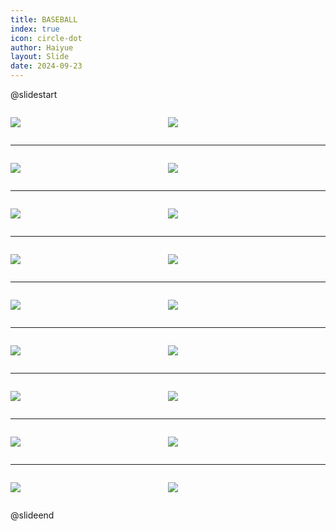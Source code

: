 ```yaml
---
title: BASEBALL
index: true
icon: circle-dot
author: Haiyue
layout: Slide
date: 2024-09-23
---
```

 
@slidestart

<div style="display:flex">
<div style="flex:1">

![](/reading/english/Level-Z/BASEBALL/001.webp)
</div>
<div style="flex:1">

![](/reading/english/Level-Z/BASEBALL/002.webp)
</div>
</div>

---

<div style="display:flex">
<div style="flex:1">

![](/reading/english/Level-Z/BASEBALL/003.webp)
</div>
<div style="flex:1">

![](/reading/english/Level-Z/BASEBALL/004.webp)
</div>
</div>

---

<div style="display:flex">
<div style="flex:1">

![](/reading/english/Level-Z/BASEBALL/005.webp)
</div>
<div style="flex:1">

![](/reading/english/Level-Z/BASEBALL/006.webp)
</div>
</div>

---

<div style="display:flex">
<div style="flex:1">

![](/reading/english/Level-Z/BASEBALL/007.webp)
</div>
<div style="flex:1">

![](/reading/english/Level-Z/BASEBALL/008.webp)
</div>
</div>

---

<div style="display:flex">
<div style="flex:1">

![](/reading/english/Level-Z/BASEBALL/009.webp)
</div>
<div style="flex:1">

![](/reading/english/Level-Z/BASEBALL/010.webp)
</div>
</div>

---

<div style="display:flex">
<div style="flex:1">

![](/reading/english/Level-Z/BASEBALL/011.webp)
</div>
<div style="flex:1">

![](/reading/english/Level-Z/BASEBALL/012.webp)
</div>
</div>

---

<div style="display:flex">
<div style="flex:1">

![](/reading/english/Level-Z/BASEBALL/013.webp)
</div>
<div style="flex:1">

![](/reading/english/Level-Z/BASEBALL/014.webp)
</div>
</div>

---

<div style="display:flex">
<div style="flex:1">

![](/reading/english/Level-Z/BASEBALL/015.webp)
</div>
<div style="flex:1">

![](/reading/english/Level-Z/BASEBALL/016.webp)
</div>
</div>

---

<div style="display:flex">
<div style="flex:1">

![](/reading/english/Level-Z/BASEBALL/017.webp)
</div>
<div style="flex:1">

![](/reading/english/Level-Z/BASEBALL/018.webp)
</div>
</div>

@slideend